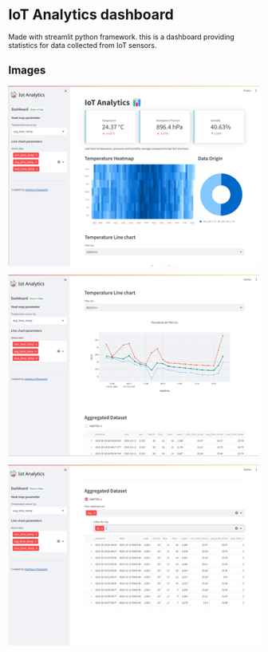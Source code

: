 # IoT Analytics dashboard

Made with streamlit python framework. this is a dashboard providing statistics for data collected from IoT sensors.  

  
## Images
![Dashboard](img/dash.jpg)  
  
![Dashboard](img/dash2.jpg)  
  
![Dashboard](img/dash3.jpg)